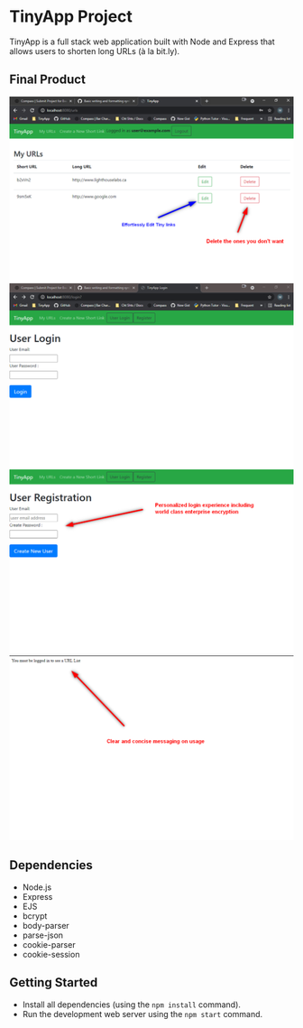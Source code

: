 # TinyApp Project

TinyApp is a full stack web application built with Node and Express that allows users to shorten long URLs (à la bit.ly). 

## Final Product

!["URL Management"](https://github.com/aStrangeGoatInTheShadows/tinyapp/blob/master/docs/urls.png?raw=true)
!["User Login"](https://github.com/aStrangeGoatInTheShadows/tinyapp/blob/master/docs/login.png?raw=true)
!["User Registration"](https://github.com/aStrangeGoatInTheShadows/tinyapp/blob/master/docs/User_Registration.png?raw=true)
!["Error Example"](https://github.com/aStrangeGoatInTheShadows/tinyapp/blob/master/docs/Login_Error.png?raw=true)

## Dependencies

- Node.js
- Express
- EJS
- bcrypt
- body-parser
- parse-json
- cookie-parser
- cookie-session


## Getting Started

- Install all dependencies (using the `npm install` command).
- Run the development web server using the `npm start` command.